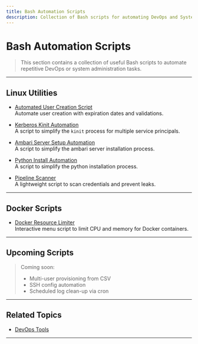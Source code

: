 ```yaml
---
title: Bash Automation Scripts
description: Collection of Bash scripts for automating DevOps and System tasks.
---
```


# Bash Automation Scripts

> This section contains a collection of useful Bash scripts to automate repetitive DevOps or system administration tasks.

---

## Linux Utilities

- [Automated User Creation Script](../automation/bash/create-user.md)  
  Automate user creation with expiration dates and validations.

- [Kerberos Kinit Automation](../automation/bash/auto-kinit.md)  
  A script to simplify the `kinit` process for multiple service principals.

- [Ambari Server Setup Automation](../automation/bash/setup-requirement-ambari.md)  
  A script to simplify the ambari server installation process.

- [Python Install Automation](../automation/bash/get-python.md)  
  A script to simplify the python installation process.

- [Pipeline Scanner](../automation/bash/pipeline-scanner.md)  
  A lightweight script to scan credentials and prevent leaks.

---

## Docker Scripts

- [Docker Resource Limiter](../../devops/containers/docker/docker-limit.md)  
  Interactive menu script to limit CPU and memory for Docker containers.

---

## Upcoming Scripts

> Coming soon:
> - Multi-user provisioning from CSV
> - SSH config automation
> - Scheduled log clean-up via cron

---

## Related Topics

- [DevOps Tools](../../index.md)
---